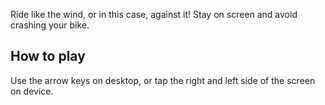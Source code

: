 Ride like the wind, or in this case, against it! Stay on screen and avoid crashing your bike. 

How to play
-----------
Use the arrow keys on desktop, or tap the right and left side of the screen on device.